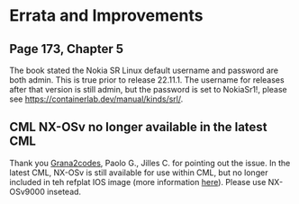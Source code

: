 # Errata and Improvements

## Page 173, Chapter 5
The book stated the Nokia SR Linux default username and password are both admin. This is true prior to release 22.11.1. 
The username for releases after that version is still admin, but the password is set to NokiaSr1!, please see https://containerlab.dev/manual/kinds/srl/.

## CML NX-OSv no longer available in the latest CML
Thank you [Grana2codes](https://github.com/Grana2codes), Paolo G., Jilles C. for pointing out the issue. In the latest CML, NX-OSv is still available for use within CML, but no longer included in teh refplat IOS image (more information [here](https://developer.cisco.com/docs/modeling-labs/#!nx-os/overview)). Please use NX-OSv9000 insetead. 

